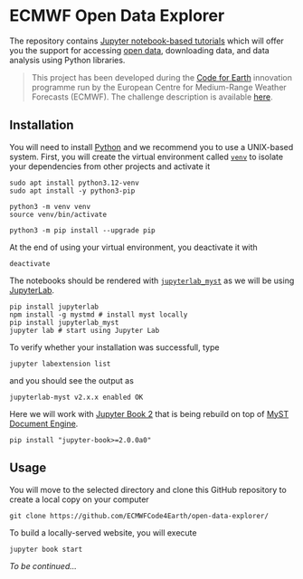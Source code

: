 # ECMWF Open Data Explorer

The repository contains [Jupyter notebook-based tutorials](https://ecmwfcode4earth.github.io/open-data-explorer/) which will offer you the support for accessing [open data](https://confluence.ecmwf.int/display/DAC/ECMWF+open+data%3A+real-time+forecasts+from+IFS+and+AIFS), downloading data, and data analysis using Python libraries.

> This project has been developed during the [Code for Earth](https://codeforearth.ecmwf.int/) innovation programme run by the European Centre for Medium-Range Weather Forecasts (ECMWF). The challenge description is available [here](https://github.com/ECMWFCode4Earth/Challenges_2025/issues/7).

## Installation
You will need to install [Python](https://www.python.org/downloads/) and we recommend you to use a UNIX-based system. First, you will create the virtual environment called [`venv`](https://docs.python.org/3.12/library/venv.html) to isolate your dependencies from other projects and activate it
```
sudo apt install python3.12-venv
sudo apt install -y python3-pip

python3 -m venv venv 
source venv/bin/activate

python3 -m pip install --upgrade pip
```
At the end of using your virtual environment, you deactivate it with
```
deactivate
```
The notebooks should be rendered with [`jupyterlab_myst`](https://mystmd.org/guide/quickstart-jupyter-lab-myst) as we will be using [JupyterLab](https://jupyterlab.readthedocs.io/en/latest/).
```
pip install jupyterlab
npm install -g mystmd # install myst locally
pip install jupyterlab_myst
jupyter lab # start using Jupyter Lab
```
To verify whether your installation was successfull, type
```
jupyter labextension list
```
and you should see the output as
```
jupyterlab-myst v2.x.x enabled OK
```
Here we will work with [Jupyter Book 2](https://next.jupyterbook.org/) that is being rebuild on top of [MyST Document Engine](https://mystmd.org/).
```
pip install "jupyter-book>=2.0.0a0"
```

## Usage
You will move to the selected directory and clone this GitHub repository to create a local copy on your computer
```
git clone https://github.com/ECMWFCode4Earth/open-data-explorer/
```
To build a locally-served website, you will execute
```
jupyter book start
```

*To be continued...*
